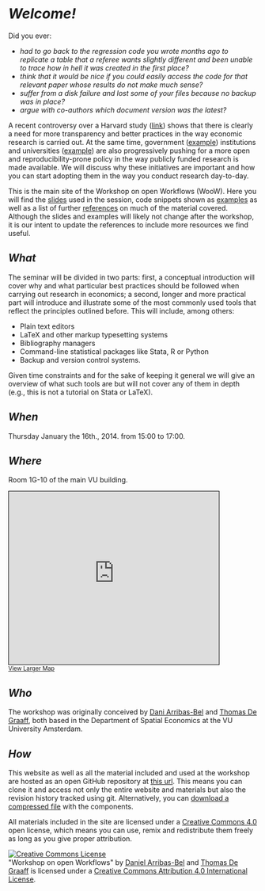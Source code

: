 # *Welcome!*

Did you ever:

- *had to go back to the regression code you wrote months ago to replicate a table that a referee wants slightly different and been unable to trace how in hell it was created in the first place?*
- *think that it would be nice if you could easily access the code for that relevant paper whose results do not make much sense?*
- *suffer from a disk failure and lost some of your files because no backup was in place?*
- *argue with co-authors which document version was the latest?*

A recent controversy over a Harvard study ([link](http://www.thewire.com/national/2013/04/umass-student-exposes-serious-flaws-harvard-economists-influential-study/64357/)) shows that there is clearly a need for more transparency and better practices in the way
economic research is carried out. At the same time, government
([example](http://www.rcuk.ac.uk/research/Pages/outputs.aspx)) institutions
and universities
([example](http://www.theguardian.com/science/2012/apr/24/harvard-university-journal-publishers-prices))
are also progressively pushing for a more open and reproducibility-prone
policy in the way publicly funded research is made available. We will discuss
why these initiatives are important and how you can start adopting them in the
way you conduct research day-to-day.

This is the main site of the Workshop on open Workflows (WooW). Here you
will find the [slides](slides.html) used in the session, code snippets shown as
[examples](examples.html) as well as a list of further
[references](references.html) on much of
the material covered. Although the slides and examples will likely not change
after the workshop, it is our intent to update the references to include more
resources we find useful.

## *What*

The seminar will be divided in two parts: first, a conceptual introduction
will cover why and what particular best practices should be followed when
carrying out research in economics; a second, longer and more practical part will introduce and illustrate some
of the most commonly used tools that reflect the principles outlined before.
This will include, among others: 

* Plain text editors 
* LaTeX and other markup typesetting systems
* Bibliography managers
* Command-line statistical packages like Stata, R or Python
* Backup and version control systems.

Given time constraints and for the sake of keeping it general we will give an
overview of what such tools are but will not cover any of them in depth (e.g.,
this is not a tutorial on Stata or LaTeX). 

## *When*

Thursday January the 16th., 2014. from 15:00 to 17:00.

## *Where*

Room 1G-10 of the main VU building.

<iframe width="425" height="350" frameborder="0" scrolling="no"
marginheight="0" marginwidth="0"
src="http://www.openstreetmap.org/export/embed.html?bbox=4.865092635154724%2C52.332805207228326%2C4.867029190063477%2C52.33581763804985&amp;layer=mapnik&amp;marker=52.334311448286456%2C4.8660609126091"
style="border: 1px solid black"></iframe><br/><small><a
href="http://www.openstreetmap.org/?mlat=52.33431&amp;mlon=4.86606#map=18/52.33431/4.86606">View
Larger Map</a></small>

## *Who*

The workshop was originally conceived by [Dani Arribas-Bel](http://darribas.org) and
[Thomas De Graaff](http://www.thomasdegraaff.net/), both based in the Department of Spatial Economics at the VU University Amsterdam.

## *How*

This website as well as all the material included and used at the workshop are hosted as an open GitHub repository at [this url](https://github.com/darribas/WooW). This means you can clone it and access not only the entire website and materials but also the revision history tracked using git. Alternatively, you can [download a compressed file](https://github.com/darribas/WooW/archive/master.zip) with the components.

All materials included in the site are licensed under a [Creative Commons
4.0](https://github.com/darribas/WooW/archive/master.zip)
open license, which means you can use, remix and redistribute them freely as
long as you give proper attribution.

<p></p>
<p><a rel="license" href="http://creativecommons.org/licenses/by/4.0/"><img
alt="Creative Commons License" style="border-width:0"
src="http://i.creativecommons.org/l/by/4.0/88x31.png" /></a><br /><span
xmlns:dct="http://purl.org/dc/terms/" href="http://purl.org/dc/dcmitype/Text"
property="dct:title" rel="dct:type">&quot;Workshop on open Workflows&quot;</span> by <a
xmlns:cc="http://creativecommons.org/ns#" href="http://darribas.org"
property="cc:attributionName" rel="cc:attributionURL">Daniel Arribas-Bel</a> 
and <a
xmlns:cc="http://creativecommons.org/ns#" href="http://www.thomasdegraaff.net"
property="cc:attributionName" rel="cc:attributionURL">Thomas De Graaff</a> 
is licensed under a <a rel="license"
href="http://creativecommons.org/licenses/by/4.0/">Creative Commons Attribution 4.0 International License</a>.</p>



